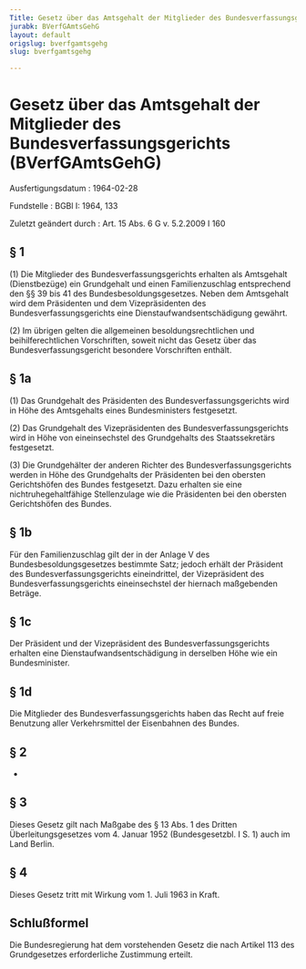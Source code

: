 ```yaml
---
Title: Gesetz über das Amtsgehalt der Mitglieder des Bundesverfassungsgerichts
jurabk: BVerfGAmtsGehG
layout: default
origslug: bverfgamtsgehg
slug: bverfgamtsgehg

---
```


# Gesetz über das Amtsgehalt der Mitglieder des Bundesverfassungsgerichts (BVerfGAmtsGehG)

Ausfertigungsdatum
:   1964-02-28

Fundstelle
:   BGBl I: 1964, 133

Zuletzt geändert durch
:   Art. 15 Abs. 6 G v. 5.2.2009 I 160

## § 1

(1) Die Mitglieder des Bundesverfassungsgerichts erhalten als
Amtsgehalt (Dienstbezüge) ein Grundgehalt und einen Familienzuschlag
entsprechend den §§ 39 bis 41 des Bundesbesoldungsgesetzes. Neben dem
Amtsgehalt wird dem Präsidenten und dem Vizepräsidenten des
Bundesverfassungsgerichts eine Dienstaufwandsentschädigung gewährt.

(2) Im übrigen gelten die allgemeinen besoldungsrechtlichen und
beihilferechtlichen Vorschriften, soweit nicht das Gesetz über das
Bundesverfassungsgericht besondere Vorschriften enthält.

## § 1a

(1) Das Grundgehalt des Präsidenten des Bundesverfassungsgerichts wird
in Höhe des Amtsgehalts eines Bundesministers festgesetzt.

(2) Das Grundgehalt des Vizepräsidenten des Bundesverfassungsgerichts
wird in Höhe von eineinsechstel des Grundgehalts des Staatssekretärs
festgesetzt.

(3) Die Grundgehälter der anderen Richter des
Bundesverfassungsgerichts werden in Höhe des Grundgehalts der
Präsidenten bei den obersten Gerichtshöfen des Bundes festgesetzt.
Dazu erhalten sie eine nichtruhegehaltfähige Stellenzulage wie die
Präsidenten bei den obersten Gerichtshöfen des Bundes.

## § 1b

Für den Familienzuschlag gilt der in der Anlage V des
Bundesbesoldungsgesetzes bestimmte Satz; jedoch erhält der Präsident
des Bundesverfassungsgerichts eineindrittel, der Vizepräsident des
Bundesverfassungsgerichts eineinsechstel der hiernach maßgebenden
Beträge.

## § 1c

Der Präsident und der Vizepräsident des Bundesverfassungsgerichts
erhalten eine Dienstaufwandsentschädigung in derselben Höhe wie ein
Bundesminister.

## § 1d

Die Mitglieder des Bundesverfassungsgerichts haben das Recht auf freie
Benutzung aller Verkehrsmittel der Eisenbahnen des Bundes.

## § 2

-

## § 3

Dieses Gesetz gilt nach Maßgabe des § 13 Abs. 1 des Dritten
Überleitungsgesetzes vom 4. Januar 1952 (Bundesgesetzbl. I S. 1) auch
im Land Berlin.

## § 4

Dieses Gesetz tritt mit Wirkung vom 1. Juli 1963 in Kraft.

## Schlußformel

Die Bundesregierung hat dem vorstehenden Gesetz die nach Artikel 113
des Grundgesetzes erforderliche Zustimmung erteilt.

